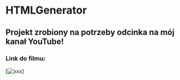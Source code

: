 # HTMLGenerator

## Projekt zrobiony na potrzeby odcinka na mój kanał YouTube!
### Link do filmu:
[![xxx](xxx)]
